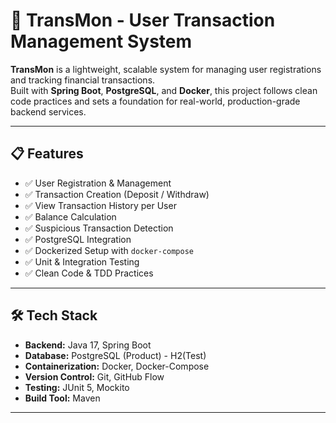 # 🚀 TransMon - User Transaction Management System

**TransMon** is a lightweight, scalable system for managing user registrations and tracking financial transactions.  
Built with **Spring Boot**, **PostgreSQL**, and **Docker**, this project follows clean code practices and sets a foundation for real-world, production-grade backend services.

---

## 📋 Features

- ✅ User Registration & Management
- ✅ Transaction Creation (Deposit / Withdraw)
- ✅ View Transaction History per User
- ✅ Balance Calculation
- ✅ Suspicious Transaction Detection
- ✅ PostgreSQL Integration
- ✅ Dockerized Setup with `docker-compose`
- ✅ Unit & Integration Testing
- ✅ Clean Code & TDD Practices

---

## 🛠️ Tech Stack

- **Backend:** Java 17, Spring Boot
- **Database:** PostgreSQL (Product) - H2(Test)
- **Containerization:** Docker, Docker-Compose
- **Version Control:** Git, GitHub Flow
- **Testing:** JUnit 5, Mockito
- **Build Tool:** Maven
---